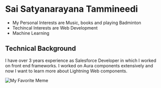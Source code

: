 # Sai Satyanarayana Tammineedi

  - My Personal Interests are Music, books and playing Badminton
  - Techincal Interests are Web Development
  - Machine Learning
## Technical Background

 I have over 3 years experience as Salesforce Developer in which I worked 
on front end frameworks. I worked on Aura components extensively and now I 
want to learn more about Lightning Web components.

 ![My Favorite 
Meme](https://www.google.com/url?sa=i&url=https%3A%2F%2Fchaibisket.com%2Ftelugu-meme-templates%2F&psig=AOvVaw0lOR8qSBkUUBNDUm2xN0JE&ust=1695653877842000&source=images&cd=vfe&opi=89978449&ved=0CA8QjRxqFwoTCODRlIrBw4EDFQAAAAAdAAAAABAS)

